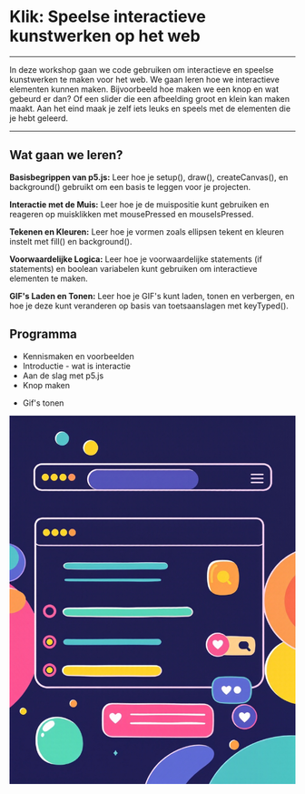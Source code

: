 # Klik: Speelse interactieve kunstwerken op het web

---

In deze workshop gaan we code gebruiken om interactieve en speelse kunstwerken te maken voor het web. We gaan leren hoe we interactieve elementen kunnen maken. Bijvoorbeeld hoe maken we een knop en wat gebeurd er dan? Of een slider die een afbeelding groot en klein kan maken maakt. Aan het eind maak je zelf iets leuks en speels met de elementen die je hebt geleerd.


---


## Wat gaan we leren?

**Basisbegrippen van p5.js:** Leer hoe je setup(), draw(), createCanvas(), en background() gebruikt om een basis te leggen voor je projecten.

**Interactie met de Muis:** Leer hoe je de muispositie kunt gebruiken en reageren op muisklikken met mousePressed en mouseIsPressed.

**Tekenen en Kleuren:** Leer hoe je vormen zoals ellipsen tekent en kleuren instelt met fill() en background().

**Voorwaardelijke Logica:** Leer hoe je voorwaardelijke statements (if statements) en boolean variabelen kunt gebruiken om interactieve elementen te maken.

**GIF's Laden en Tonen:** Leer hoe je GIF's kunt laden, tonen en verbergen, en hoe je deze kunt veranderen op basis van toetsaanslagen met keyTyped().



## Programma
* Kennismaken en voorbeelden
* Introductie - wat is interactie
* Aan de slag met p5.js 
* Knop maken
+ Gif's tonen


![Buttons](beeld/frame.jpg)